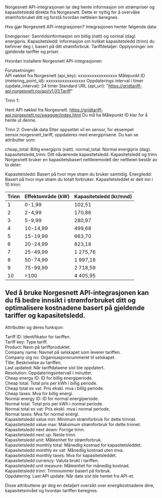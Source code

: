 Norgesnett API-integrasjonen lar deg hente informasjon om strømpriser og kapasitetsledd direkte fra Norgesnett. Dette er nyttig for å overvåke strømforbruket ditt og forstå hvordan nettleien beregnes.

Hva gjør Norgesnett API-integrasjonen?
Integrasjonen henter følgende data:

Energipriser: Sanntidsinformasjon om billig (natt) og normal (dag) energipris.
Kapasitetsledd: Informasjon om hvilket kapasitetsledd (trinn) du befinner deg i, basert på ditt strømforbruk.
Tariffdetaljer: Opplysninger om gjeldende tariffer og priser.

Hvordan installere Norgesnett API-integrasjonen

Forutsetninger:  
API nøkkel fra Norgesnett (api_key): xxxxxxxxxxxxxxxxx
Målepunkt ID (metering_point_id): xxxxxxxxxxxxxxxxx
Oppdaterings interval i timer (update_interval): 24 timer
Standard URL (api_url): "https://gridtariff-api.norgesnett.no/api/v1.01/Tariff"

Trinn 1:

Hent API nøkkel fra Norgesnett. https://gridtariff-api.norgesnett.no/swagger/index.html
Du må ha Målepunkt ID klar for å hente ut denne.

Trinn 2: Overvåk data
Etter oppsettet vil en sensor, for eksempel sensor.norgesnett_tariff, oppdateres med energiprisene. Du kan se attributter som:

cheap_total: Billig energipris (natt).
normal_total: Normal energipris (dag).
kapasitetsledd_trinn: Ditt nåværende kapasitetsledd.
Kapasitetsledd og trinn
Norgesnett bruker en kapasitetsbasert nettleiemodell der nettleien består av to deler:

Kapasitetsledd: Basert på hvor mye strøm du bruker samtidig.
Energiledd: Basert på hvor mye strøm du totalt forbruker.
Kapasitetsleddet er delt inn i 10 trinn:

| Trinn | Effektområde (kW) | Kapasitetsledd (kr/mnd)|
|-------|-------------------|-------------------------|
| 1     | 0-1,99            | 102,51                  |
| 2     | 2-4,99            | 170,86                  |
| 3     | 5-9,99            | 280,97                  |
| 4     | 10-14,99          | 499,68                  |
| 5     | 15-19,99          | 663,70                  |
| 6     | 20-24,99          | 823,18                  |
| 7     | 25-49,99          | 1 275,76                |
| 8     | 50-74,99          | 1 997,18                |
| 9     | 75-99,99          | 2 718,59                |
| 10    | >100              | 4 405,95                |

Ved å bruke Norgesnett API-integrasjonen kan du få bedre innsikt i strømforbruket ditt og optimalisere kostnadene basert på gjeldende tariffer og kapasitetsledd.  
-------------  
Attributter og deres funksjon:  
  
Tariff ID: Identifikator for tariffen.  
Tariff key: Type tariff.  
Product: Navn på tariffproduktet.  
Company name: Navnet på selskapet som leverer tariffen.  
Company org no: Organisasjonsnummeret til selskapet.  
Title: Beskrivelse av tariffen.  
Last updated: Når tariffdataene sist ble oppdatert.  
Resolution: Oppdateringsintervall i minutter.  
Cheap energy ID: ID for billig energiperiode.  
Cheap total: Total pris per kWh i billig periode.  
Cheap total ex vat: Pris ekskl. mva i billig periode.  
Cheap taxes: Mva for billig energi.  
Normal energy ID: ID for normal energiperiode.  
Normal total: Total pris per kWh i normal periode.  
Normal total ex vat: Pris ekskl. mva i normal periode.  
Normal taxes: Mva for normal energi.  
Kapasitetsledd value min: Minimum strømforbruk for dette trinnet.  
Kapasitetsledd value max: Maksimum strømforbruk for dette trinnet.  
Kapasitetsledd next down: Forrige trinn.  
Kapasitetsledd next up: Neste trinn.  
Kapasitetsledd unit: Måleenhet for strømforbruk.  
Kapasitetsledd monthly total: Månedlig kostnad for kapasitetsleddet.  
Kapasitetsledd monthly ex vat: Månedlig kostnad uten mva.  
Kapasitetsledd monthly taxes: Mva for kapasitetsleddet.  
Kapasitetsledd currency: Valuta brukt i tariffen.  
Kapasitetsledd unit measure: Måleenhet for månedlig kostnad.  
Kapasitetsledd trinn: Trinnnummer basert på forbruk.  
Oppdatering: Last API update: Når data sist ble hentet fra API-et.  
  
  
Disse attributtene gir deg en detaljert oversikt over energikostnadene dine, kapasitetsnivået og hvordan tariffen beregnes.
